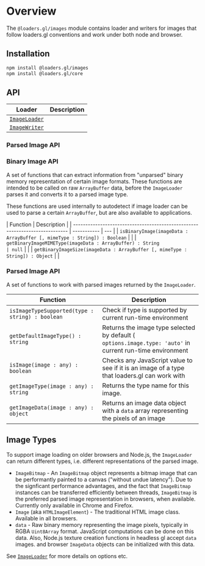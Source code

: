 # Overview

The `@loaders.gl/images` module contains loader and writers for images that follow loaders.gl conventions and work under both node and browser.

## Installation

```bash
npm install @loaders.gl/images
npm install @loaders.gl/core
```

## API

| Loader                                                          | Description |
| --------------------------------------------------------------- | ----------- |
| [`ImageLoader`](/docs/modules/images/api-reference/image-loader) |             |
| [`ImageWriter`](/docs/modules/images/api-reference/image-writer) |             |

### Parsed Image API


### Binary Image API

A set of functions that can extract information from "unparsed" binary memory representation of certain image formats. These functions are intended to be called on raw `ArrayBuffer` data, before the `ImageLoader` parses it and converts it to a parsed image type.

These functions are used internally to autodetect if image loader can be used to parse a certain `ArrayBuffer`, but are also available to applications.

| Function                                                                     | Description |
| ---------------------------------------------------------------------------- | ----------- | --- |
| `isBinaryImage(imageData : ArrayBuffer [, mimeType : String]) : Boolean`     |             |
| `getBinaryImageMIMEType(imageData : ArrayBuffer) : String                    | null`       |     |
| `getBinaryImageSize(imageData : ArrayBuffer [, mimeType : String]) : Object` |             |

### Parsed Image API

A set of functions to work with parsed images returned by the `ImageLoader`.

| Function                                        | Description                                                                                               |
| ----------------------------------------------- | --------------------------------------------------------------------------------------------------------- |
| `isImageTypeSupported(type : string) : boolean` | Check if type is supported by current run-time environment                                                |
| `getDefaultImageType() : string`                | Returns the image type selected by default ( `options.image.type: 'auto'` in current run-time environment |
| `isImage(image : any) : boolean`                | Checks any JavaScript value to see if it is an image of a type that loaders.gl can work with              |
| `getImageType(image : any) : string`            | Returns the type name for this image.                                                                     |
| `getImageData(image : any) : object`            | Returns an image data object with a `data` array representing the pixels of an image                      |

## Image Types

To support image loading on older browsers and Node.js, the `ImageLoader` can return different types, i.e. different representations of the parsed image.

- `ImageBitmap` - An `ImageBitmap` object represents a bitmap image that can be performantly painted to a canvas ("without undue latency"). Due to the signficant performance advantages, and the fact that `ImageBitmap` instances can be transferred efficiently between threads, `ImageBitmap` is the preferred parsed image representation in browsers, when available. Currently only available in Chrome and Firefox.
- `Image` (aka `HTMLImageElement`) - The traditional HTML image class. Available in all browsers.
- `data` - Raw binary memory representing the image pixels, typically in RGBA `Uint8Array` format. JavaScript computations can be done on this data. Also, Node.js texture creation functions in headless gl accept `data` images. and browser `ImageData` objects can be initialized with this data.

See [`ImageLoader`](/docs/modules/images/api-reference/image-loader) for more details on options etc.
